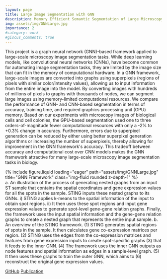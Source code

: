 ```yaml
---
layout: page
title: Large Image Segmentation with GNN
description: Memory Efficient Semantic Segmentation of Large Microscopy Images Using Graph-based Neural Networks
img: assets/img/GNNLarge.jpg
importance: 2
#category: work
#giscus_comments: true
---
```


This project is a graph neural network (GNN)-based framework applied to large-scale microscopy image segmentation tasks. While deep learning models, like convolutional neural networks (CNNs), have become common for automating image segmentation tasks, they are limited by the image size that can fit in the memory of computational hardware. In a GNN framework, large-scale images are converted into graphs using superpixels (regions of pixels with similar color/intensity values), allowing us to input information from the entire image into the model. By converting images with hundreds of millions of pixels to graphs with thousands of nodes, we can segment large images using memory-limited computational resources. We compare the performance of GNN- and CNN-based segmentation in terms of accuracy, training time, and required graphics processing unit (GPU) memory. Based on our experiments with microscopy images of biological cells and cell colonies, the GPU-based segmentation used one to three orders-of-magnitude fewer computational resources with only a -2% to +0.3% change in accuracy. Furthermore, errors due to superpixel generation can be reduced by either using better superpixel generation algorithms or increasing the number of superpixels, thereby allowing for improvement in the GNN framework's accuracy. This tradeoff between accuracy and computational cost over CNN models makes the GNN framework attractive for many large-scale microscopy image segmentation tasks in biology.

<div class="row">
    <div class="col-sm mt-3 mt-md-0">
        {% include figure.liquid loading="eager" path="assets/img/GNNLarge.jpg" title="GNN Framework" class="img-fluid rounded z-depth-1" %}
    </div>
</div>
<div class="caption">
    a. An illustration of the process of generating nested graphs from an input ST sample that contains the spatial coordinates and gene expression values for all the spots in the sample. STING inputs these nested graphs to its GNNs. i) STING applies k-means to the spatial information of the input to obtain spot regions. ii) It then uses these spot regions and input gene expression values to generate spot-level gene-gene relation graphs. Finally, the framework uses the input spatial information and the gene-gene relation graphs to create a nested graph that represents the entire input sample. b. An overview of the STING framework. (1) STING generates spatial regions of spots in the sample. It then calculates gene co-expression matrices per region. (2) STING uses the edges from the co-expression matrices and features from gene expression inputs to create spot-specific graphs (3) that it feeds to the inner GNN. (4) The framework uses the inner GNN outputs as node features and spatial information as edges in a sample-level graph. (5) It then uses these graphs to train the outer GNN, which aims to (6) reconstruct the original gene expression values.
</div>


[GitHub](https://github.com/rsinghlab/gnn_microscopy_segment)  [Publication](https://academic.oup.com/jmicro/article-abstract/73/3/275/7326526)